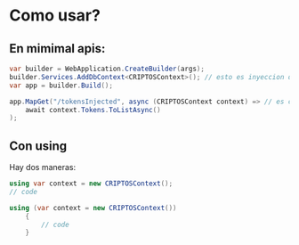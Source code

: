 # Como usar?

## En mimimal apis:

```csharp
var builder = WebApplication.CreateBuilder(args);
builder.Services.AddDbContext<CRIPTOSContext>(); // esto es inyeccion de dependencias. Inyectamos el contexto de la base de datos, y asi no tenemos que usar mas el using
var app = builder.Build();

app.MapGet("/tokensInjected", async (CRIPTOSContext context) => // es como que ya esta inyectado vio
    await context.Tokens.ToListAsync()
);
```

## Con using

Hay dos maneras:

```csharp
using var context = new CRIPTOSContext();
// code
```

```csharp
using (var context = new CRIPTOSContext())
    {
        // code
    }
```